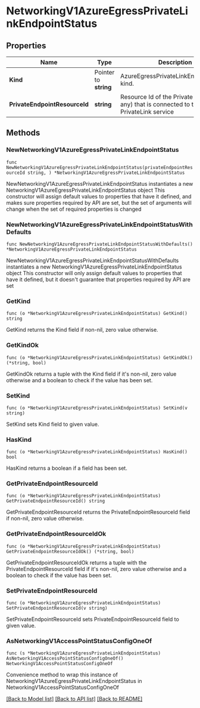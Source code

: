 # NetworkingV1AzureEgressPrivateLinkEndpointStatus

## Properties

Name | Type | Description | Notes
------------ | ------------- | ------------- | -------------
**Kind** | Pointer to **string** | AzureEgressPrivateLinkEndpointStatus kind. | [optional] 
**PrivateEndpointResourceId** | **string** | Resource Id of the Private Endpoint (if any) that is connected to the PrivateLink service | [readonly] 

## Methods

### NewNetworkingV1AzureEgressPrivateLinkEndpointStatus

`func NewNetworkingV1AzureEgressPrivateLinkEndpointStatus(privateEndpointResourceId string, ) *NetworkingV1AzureEgressPrivateLinkEndpointStatus`

NewNetworkingV1AzureEgressPrivateLinkEndpointStatus instantiates a new NetworkingV1AzureEgressPrivateLinkEndpointStatus object
This constructor will assign default values to properties that have it defined,
and makes sure properties required by API are set, but the set of arguments
will change when the set of required properties is changed

### NewNetworkingV1AzureEgressPrivateLinkEndpointStatusWithDefaults

`func NewNetworkingV1AzureEgressPrivateLinkEndpointStatusWithDefaults() *NetworkingV1AzureEgressPrivateLinkEndpointStatus`

NewNetworkingV1AzureEgressPrivateLinkEndpointStatusWithDefaults instantiates a new NetworkingV1AzureEgressPrivateLinkEndpointStatus object
This constructor will only assign default values to properties that have it defined,
but it doesn't guarantee that properties required by API are set

### GetKind

`func (o *NetworkingV1AzureEgressPrivateLinkEndpointStatus) GetKind() string`

GetKind returns the Kind field if non-nil, zero value otherwise.

### GetKindOk

`func (o *NetworkingV1AzureEgressPrivateLinkEndpointStatus) GetKindOk() (*string, bool)`

GetKindOk returns a tuple with the Kind field if it's non-nil, zero value otherwise
and a boolean to check if the value has been set.

### SetKind

`func (o *NetworkingV1AzureEgressPrivateLinkEndpointStatus) SetKind(v string)`

SetKind sets Kind field to given value.

### HasKind

`func (o *NetworkingV1AzureEgressPrivateLinkEndpointStatus) HasKind() bool`

HasKind returns a boolean if a field has been set.

### GetPrivateEndpointResourceId

`func (o *NetworkingV1AzureEgressPrivateLinkEndpointStatus) GetPrivateEndpointResourceId() string`

GetPrivateEndpointResourceId returns the PrivateEndpointResourceId field if non-nil, zero value otherwise.

### GetPrivateEndpointResourceIdOk

`func (o *NetworkingV1AzureEgressPrivateLinkEndpointStatus) GetPrivateEndpointResourceIdOk() (*string, bool)`

GetPrivateEndpointResourceIdOk returns a tuple with the PrivateEndpointResourceId field if it's non-nil, zero value otherwise
and a boolean to check if the value has been set.

### SetPrivateEndpointResourceId

`func (o *NetworkingV1AzureEgressPrivateLinkEndpointStatus) SetPrivateEndpointResourceId(v string)`

SetPrivateEndpointResourceId sets PrivateEndpointResourceId field to given value.



### AsNetworkingV1AccessPointStatusConfigOneOf

`func (s *NetworkingV1AzureEgressPrivateLinkEndpointStatus) AsNetworkingV1AccessPointStatusConfigOneOf() NetworkingV1AccessPointStatusConfigOneOf`

Convenience method to wrap this instance of NetworkingV1AzureEgressPrivateLinkEndpointStatus in NetworkingV1AccessPointStatusConfigOneOf

[[Back to Model list]](../README.md#documentation-for-models) [[Back to API list]](../README.md#documentation-for-api-endpoints) [[Back to README]](../README.md)


